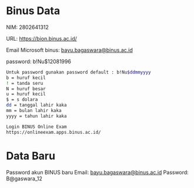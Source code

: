 # Binus Data

NIM: 2802641312

URL: https://bion.binus.ac.id/

Email Microsoft binus: bayu.bagaswara@binus.ac.id

password: b!Nu$12081996

```bash
Untuk password gunakan password default : b!Nu$ddmmyyyy
b = huruf kecil
! = tanda seru
N = huruf besar
u = huruf kecil
$ = s dolara
dd = tanggal lahir kaka
mm = bulan lahir kaka
yyyy = tahun lahir kaka
```

```bash
Login BINUS Online Exam
https://onlineexam.apps.binus.ac.id/
```

# Data Baru

Password akun BINUS baru
Email: bayu.bagaswara@binus.ac.id
Password: B@gaswara_12
